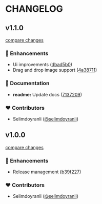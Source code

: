 # CHANGELOG

## v1.1.0

[compare changes](https://github.com/selimdoyranli/4in1crop/compare/v1.0.0...v1.1.0)


### 🚀 Enhancements

  - Ui improvements ([dbad5b0](https://github.com/selimdoyranli/4in1crop/commit/dbad5b0))
  - Drag and drop image support ([4a38711](https://github.com/selimdoyranli/4in1crop/commit/4a38711))

### 📖 Documentation

  - **readme:** Update docs ([7137209](https://github.com/selimdoyranli/4in1crop/commit/7137209))

### ❤️  Contributors

- Selimdoyranli ([@selimdoyranli](http://github.com/selimdoyranli))

## v1.0.0

[compare changes](https://github.com/selimdoyranli/4in1crop/compare/38b7183...v1.0.0)


### 🚀 Enhancements

  - Release management ([b39f227](https://github.com/selimdoyranli/4in1crop/commit/b39f227))

### ❤️  Contributors

- Selimdoyranli ([@selimdoyranli](http://github.com/selimdoyranli))

